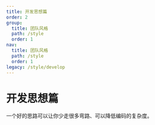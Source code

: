```yaml
---
title: 开发思想篇
order: 2
group:
  title: 团队风格
  path: /style
  order: 1
nav:
  title: 团队风格
  path: /style
  order: 1
legacy: /style/develop
---
```


# 开发思想篇

一个好的思路可以让你少走很多弯路、可以降低编码的复杂度。
